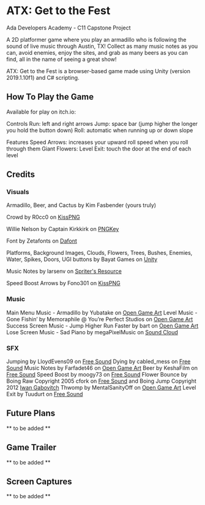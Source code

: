 # ATX: Get to the Fest
Ada Developers Academy - C11 Capstone Project

A 2D platformer game where you play an armadillo who is following the sound of live music through Austin, TX! Collect as many music notes as you can, avoid enemies, enjoy the sites, and grab as many beers as you can find, all in the name of seeing a great show! 

ATX: Get to the Fest is a browser-based game made using Unity (version 2019.1.10f1) and C# scripting.

## How To Play the Game

Available for play on itch.io: 

Controls 
Run: left and right arrows
Jump: space bar (jump higher the longer you hold the button down)
Roll: automatic when running up or down slope

Features 
Speed Arrows: increases your upward roll speed when you roll through them
Giant Flowers: 
Level Exit: touch the door at the end of each level

## Credits
### Visuals
Armadillo, Beer, and Cactus by Kim Fasbender (yours truly) 

Crowd by R0cc0 on [KissPNG](https://www.kisspng.com/png-extended-family-child-clip-art-cartoon-crowd-1336651/) 

Willie Nelson by Captain Kirkkirk on [PNGKey](https://www.pngkey.com/detail/u2w7o0o0q8r5w7a9_captain-kirkkirk-press-release-attachment-press-release-willie/) 

Font by Zetafonts on [Dafont](https://www.dafont.com/bubbleboddy-neue.font) 

Platforms, Background Images, Clouds, Flowers, Trees, Bushes, Enemies, Water, Spikes, Doors, UGI buttons by Bayat Games on [Unity](https://assetstore.unity.com/packages/2d/environments/free-platform-game-assets-85838) 

Music Notes by larsenv on [Spriter's Resource](https://www.spriters-resource.com/wii/wiimusic/sheet/78547/) 

Speed Boost Arrows by Fono301 on [KissPNG](https://www.kisspng.com/png-line-triangle-technology-clip-art-sprite-arrow-4853581/) 


### Music
Main Menu Music - Armadillo by Yubatake on [Open Game Art](https://opengameart.org/content/armadillo) 
Level Music - Gone Fishin’ by Memoraphile @ You’re Perfect Studios on [Open Game Art](https://opengameart.org/content/gone-fishin) 
Success Screen Music - Jump Higher Run Faster by bart on [Open Game Art](https://opengameart.org/content/jump-higher-run-faster-jump-run-miniboss-mix) 
Lose Screen Music - Sad Piano by megaPixelMusic on [Sound Cloud](https://soundcloud.com/megapixelmusic) 

### SFX
Jumping by LloydEvens09 on [Free Sound](https://freesound.org/people/LloydEvans09/sounds/187025/) 
Dying by cabled_mess on [Free Sound](https://freesound.org/people/cabled_mess/sounds/371451/) 
Music Notes by Farfadet46 on [Open Game Art](https://opengameart.org/content/bubbles-pop) 
Beer by KeshaFilm on [Free Sound](https://freesound.org/people/KeshaFilm/sounds/471834/) 
Speed Boost by moogy73 on [Free Sound](https://freesound.org/people/moogy73/sounds/425695/) 
Flower Bounce by Boing Raw Copyright 2005 cfork on [Free Sound](http://freesound.org/people/cfork/) and Boing Jump Copyright 2012 [Iwan Gabovitch](http://qubodup.net) 
Thwomp by MentalSanityOff on [Open Game Art](https://opengameart.org/content/jump-landing-sound) 
Level Exit by Tuudurt on [Free Sound](https://freesound.org/people/Tuudurt/sounds/258142/) 

## Future Plans
** to be added **

## Game Trailer
** to be added **

## Screen Captures
** to be added **
